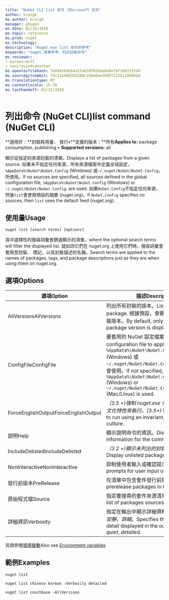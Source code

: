 ```yaml
---
title: "NuGet CLI list 命令 |Microsoft 文件"
author: kraigb
ms.author: kraigb
manager: ghogen
ms.date: 01/18/2018
ms.topic: reference
ms.prod: nuget
ms.technology: 
description: "Nuget.exe list 命令的參考"
keywords: "nuget 清單參考，列出封裝命令"
ms.reviewer:
- karann-msft
- unniravindranathan
ms.openlocfilehash: 7e0945b9e64a15a839f62bde0a0ef8f3d83335d4
ms.sourcegitcommit: 74c21b406302288c158e8ae26057132b12960be8
ms.translationtype: MT
ms.contentlocale: zh-TW
ms.lasthandoff: 03/15/2018
---
```

# <a name="list-command-nuget-cli"></a><span data-ttu-id="48304-104">列出命令 (NuGet CLI)</span><span class="sxs-lookup"><span data-stu-id="48304-104">list command (NuGet CLI)</span></span>

<span data-ttu-id="48304-105">**適用於：**封裝耗用量、 發行&bullet;**支援的版本：**所有</span><span class="sxs-lookup"><span data-stu-id="48304-105">**Applies to:** package consumption, publishing &bullet; **Supported versions:** all</span></span>

<span data-ttu-id="48304-106">顯示從指定的來源封裝的清單。</span><span class="sxs-lookup"><span data-stu-id="48304-106">Displays a list of packages from a given source.</span></span> <span data-ttu-id="48304-107">如果未不指定任何來源，所有來源檔案中定義全域設定， `%AppData%\NuGet\NuGet.Config` (Windows) 或`~/.nuget/NuGet/NuGet.Config`，所使用。</span><span class="sxs-lookup"><span data-stu-id="48304-107">If no sources are specified, all sources defined in the global configuration file, `%AppData%\NuGet\NuGet.Config` (Windows) or `~/.nuget/NuGet/NuGet.Config`, are used.</span></span> <span data-ttu-id="48304-108">如果`NuGet.Config`不指定任何來源，然後`list`會使用預設的摘要 (nuget.org)。</span><span class="sxs-lookup"><span data-stu-id="48304-108">If `NuGet.Config` specifies no sources, then `list` uses the default feed (nuget.org).</span></span>

## <a name="usage"></a><span data-ttu-id="48304-109">使用量</span><span class="sxs-lookup"><span data-stu-id="48304-109">Usage</span></span>

```cli
nuget list [search terms] [options]
```

<span data-ttu-id="48304-110">其中選擇性的搜尋詞彙會篩選顯示的清單。</span><span class="sxs-lookup"><span data-stu-id="48304-110">where the optional search terms will filter the displayed list.</span></span> <span data-ttu-id="48304-111">就如同它們在 nuget.org 上使用它們時，搜尋詞彙會套用至封裝、 標記，以及封裝描述的名稱。</span><span class="sxs-lookup"><span data-stu-id="48304-111">Search terms are applied to the names of packages, tags, and package descriptions just as they are when using them on nuget.org.</span></span>

## <a name="options"></a><span data-ttu-id="48304-112">選項</span><span class="sxs-lookup"><span data-stu-id="48304-112">Options</span></span>

| <span data-ttu-id="48304-113">選項</span><span class="sxs-lookup"><span data-stu-id="48304-113">Option</span></span> | <span data-ttu-id="48304-114">描述</span><span class="sxs-lookup"><span data-stu-id="48304-114">Description</span></span> |
| --- | --- |
| <span data-ttu-id="48304-115">AllVersions</span><span class="sxs-lookup"><span data-stu-id="48304-115">AllVersions</span></span> | <span data-ttu-id="48304-116">列出所有封裝的版本。</span><span class="sxs-lookup"><span data-stu-id="48304-116">List all versions of a package.</span></span> <span data-ttu-id="48304-117">根據預設，會顯示只有最新的封裝版本。</span><span class="sxs-lookup"><span data-stu-id="48304-117">By default, only the latest package version is displayed.</span></span> |
| <span data-ttu-id="48304-118">ConfigFile</span><span class="sxs-lookup"><span data-stu-id="48304-118">ConfigFile</span></span> | <span data-ttu-id="48304-119">要套用的 NuGet 設定檔案。</span><span class="sxs-lookup"><span data-stu-id="48304-119">The NuGet configuration file to apply.</span></span> <span data-ttu-id="48304-120">如果未指定， `%AppData%\NuGet\NuGet.Config` (Windows) 或`~/.nuget/NuGet/NuGet.Config`(Mac/Linux) 會使用。</span><span class="sxs-lookup"><span data-stu-id="48304-120">If not specified, `%AppData%\NuGet\NuGet.Config` (Windows) or `~/.nuget/NuGet/NuGet.Config` (Mac/Linux) is used.</span></span>|
| <span data-ttu-id="48304-121">ForceEnglishOutput</span><span class="sxs-lookup"><span data-stu-id="48304-121">ForceEnglishOutput</span></span> | <span data-ttu-id="48304-122">*（3.5 +)*強制 nuget.exe 使用不變，英文的文化特性來執行。</span><span class="sxs-lookup"><span data-stu-id="48304-122">*(3.5+)* Forces nuget.exe to run using an invariant, English-based culture.</span></span> |
| <span data-ttu-id="48304-123">說明</span><span class="sxs-lookup"><span data-stu-id="48304-123">Help</span></span> | <span data-ttu-id="48304-124">顯示說明命令的資訊。</span><span class="sxs-lookup"><span data-stu-id="48304-124">Displays help information for the command.</span></span> |
| <span data-ttu-id="48304-125">IncludeDelisted</span><span class="sxs-lookup"><span data-stu-id="48304-125">IncludeDelisted</span></span> | <span data-ttu-id="48304-126">*（3.2 +)*顯示未列出的封裝。</span><span class="sxs-lookup"><span data-stu-id="48304-126">*(3.2+)* Display unlisted packages.</span></span> |
| <span data-ttu-id="48304-127">NonInteractive</span><span class="sxs-lookup"><span data-stu-id="48304-127">NonInteractive</span></span> | <span data-ttu-id="48304-128">抑制使用者輸入或確認提示。</span><span class="sxs-lookup"><span data-stu-id="48304-128">Suppresses prompts for user input or confirmations.</span></span> |
| <span data-ttu-id="48304-129">發行前版本</span><span class="sxs-lookup"><span data-stu-id="48304-129">PreRelease</span></span> | <span data-ttu-id="48304-130">在清單中包含套件發行前版本。</span><span class="sxs-lookup"><span data-stu-id="48304-130">Includes prerelease packages in the list.</span></span> |
| <span data-ttu-id="48304-131">原始程式檔</span><span class="sxs-lookup"><span data-stu-id="48304-131">Source</span></span> | <span data-ttu-id="48304-132">指定要搜尋的套件來源清單。</span><span class="sxs-lookup"><span data-stu-id="48304-132">Specifies a list of packages sources to search.</span></span> |
| <span data-ttu-id="48304-133">詳細資訊</span><span class="sxs-lookup"><span data-stu-id="48304-133">Verbosity</span></span> | <span data-ttu-id="48304-134">指定在輸出中顯示詳細資料的數量：*正常*，*安靜*，*詳細*。</span><span class="sxs-lookup"><span data-stu-id="48304-134">Specifies the amount of detail displayed in the output: *normal*, *quiet*, *detailed*.</span></span> |

<span data-ttu-id="48304-135">另請參閱[環境變數](cli-ref-environment-variables.md)</span><span class="sxs-lookup"><span data-stu-id="48304-135">Also see [Environment variables](cli-ref-environment-variables.md)</span></span>

## <a name="examples"></a><span data-ttu-id="48304-136">範例</span><span class="sxs-lookup"><span data-stu-id="48304-136">Examples</span></span>

```cli
nuget list

nuget list chinese korean -Verbosity detailed

nuget list couchbase -AllVersions
```
